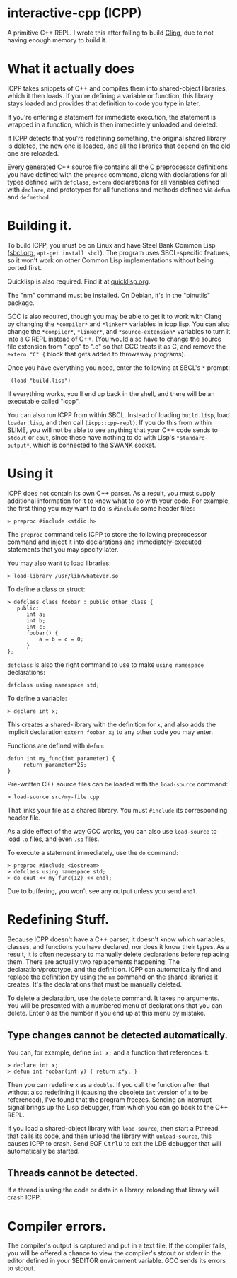 # interactive-cpp (ICPP)
A primitive C++ REPL. I wrote this after failing to build [Cling](http://root.cern.ch/drupal/content/cling), due to not having enough memory to build it.

# What it actually does

ICPP takes snippets of C++ and compiles them into shared-object libraries, which it then loads. If you're defining a variable or function, this library stays loaded and provides that definition to code you type in later.

If you're entering a statement for immediate execution, the statement is wrapped in a function, which is then immediately unloaded and deleted.

If ICPP detects that you're redefining something, the original shared library is deleted, the new one is loaded, and all the libraries that depend on the old one are reloaded.

Every generated C++ source file contains all the C preprocessor definitions you have defined with the `preproc` command, along with declarations for all types defined with `defclass`, `extern` declarations for all variables defined with `declare`, and prototypes for all functions and methods defined via `defun` and `defmethod`.

# Building it.

To build ICPP, you must be on Linux and have Steel Bank Common Lisp ([sbcl.org](http://sbcl.org), `apt-get install sbcl`). The program
uses SBCL-specific features, so it won't work on other Common Lisp implementations without being ported first.

Quicklisp is also required. Find it at [quicklisp.org](http://quicklisp.org/).

The "nm" command must be installed. On Debian, it's in the "binutils" package.

GCC is also required, though you may be able to get it to work with Clang by changing the `*compiler*` and
`*linker*` variables in icpp.lisp. You can also change the `*compiler*`, `*linker*`, and `*source-extension*` variables
to turn it into a C REPL instead of C++. (You would also have to change the source file extension from ".cpp" to ".c" so that GCC treats it as C, and remove the `extern "C" {` block that gets added to throwaway programs).

Once you have everything you need, enter the following at SBCL's `*` prompt:

     (load "build.lisp")

If everything works, you'll end up back in the shell, and there will be an executable called "icpp".

You can also run ICPP from within SBCL. Instead of loading `build.lisp`, load `loader.lisp`, and then
call `(icpp::cpp-repl)`. If you do this from within SLIME, you will not be able to see anything that your C++ code sends to `stdout` or `cout`, since these have nothing to do with Lisp's `*standard-output*`, which is connected to the SWANK socket.

# Using it

ICPP does not contain its own C++ parser. As a result, you must supply additional information for it to know
what to do with your code. For example, the first thing you may want to do is `#include` some header files:

    > preproc #include <stdio.h>

The `preproc` command tells ICPP to store the following preprocessor command and inject it into declarations and
immediately-executed statements that you may specify later.

You may also want to load libraries:

    > load-library /usr/lib/whatever.so

To define a class or struct:

    > defclass class foobar : public other_class {
       public:
          int a;
          int b;
          int c;
          foobar() {
              a = b = c = 0;
          }
    };

`defclass` is also the right command to use to make `using namespace` declarations:

    defclass using namespace std;

To define a variable:

    > declare int x;

This creates a shared-library with the definition for `x`, and also adds the implicit declaration
`extern foobar x;` to any other code you may enter. 

Functions are defined with `defun`:

    defun int my_func(int parameter) {
         return parameter*25;
    }
  
Pre-written C++ source files can be loaded with the `load-source` command:

    > load-source src/my-file.cpp

That links your file as a shared library. You must `#include` its corresponding header file.

As a side effect of the way GCC works, you can also use `load-source` to load `.o` files, and even `.so` files.

To execute a statement immediately, use the `do` command:

    > preproc #include <iostream>
    > defclass using namespace std;
    > do cout << my_func(12) << endl;

Due to buffering, you won't see any output unless you send `endl`.

# Redefining Stuff.

Because ICPP doesn't have a C++ parser, it doesn't know which variables, classes, and functions you have declared,
nor does it know their types. As a result, it is often necessary to manually delete declarations before replacing
them.  There are actually two replacements happening: The declaration/prototype, and the definition. ICPP can
automatically find and replace the definition by using the `nm` command on the shared libraries it creates. It's
the declarations that must be manually deleted.

To delete a declaration, use the `delete` command. It takes no arguments. You will be presented with a numbered menu of
declarations that you can delete. Enter `0` as the number if you end up at this menu by mistake.

## Type changes cannot be detected automatically.

You can, for example, define `int x;` and a function that references it:

    > declare int x;
    > defun int foobar(int y) { return x*y; }

Then you can redefine `x` as a `double`. If you call the function after that without also redefining it (causing the obsolete `int` version of `x` to be referenced), I've found that the program freezes. Sending an interrupt signal brings up the Lisp debugger, from which you can go back to the C++ REPL. 

If you load a shared-object library with `load-source`, then start a Pthread that calls its code, and then unload the library with `unload-source`, this causes ICPP to crash. Send EOF <kbd>Ctrl</kbd><kbd>D</kbd> to exit the LDB debugger that will automatically be started.

## Threads cannot be detected.

If a thread is using the code or data in a library, reloading that library will crash ICPP.

# Compiler errors.

The compiler's output is captured and put in a text file. If the compiler fails, you will be offered a chance
to view the compiler's stdout or stderr in the editor defined in your $EDITOR environment variable. GCC sends its errors
to stdout.
